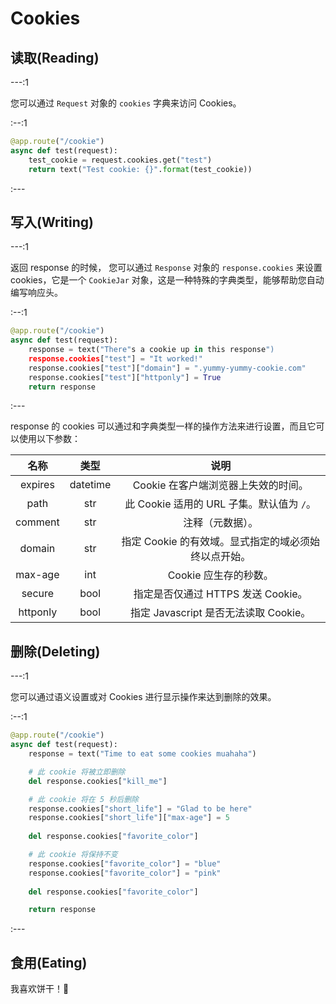 # Cookies

## 读取(Reading)

---:1

您可以通过 `Request` 对象的 `cookies` 字典来访问 Cookies。

:--:1

```python
@app.route("/cookie")
async def test(request):
    test_cookie = request.cookies.get("test")
    return text("Test cookie: {}".format(test_cookie))
```

:---

## 写入(Writing)

---:1

返回 response 的时候， 您可以通过 `Response` 对象的 `response.cookies` 来设置 cookies，它是一个 `CookieJar`
对象，这是一种特殊的字典类型，能够帮助您自动编写响应头。

:--:1

```python
@app.route("/cookie")
async def test(request):
    response = text("There"s a cookie up in this response")
    response.cookies["test"] = "It worked!"
    response.cookies["test"]["domain"] = ".yummy-yummy-cookie.com"
    response.cookies["test"]["httponly"] = True
    return response
```

:---

response 的 cookies 可以通过和字典类型一样的操作方法来进行设置，而且它可以使用以下参数：

|   名称    |   类型   |  说明
| :------: | :------: | :---:
| expires  | datetime | Cookie 在客户端浏览器上失效的时间。
|  path    |    str   | 此 Cookie 适用的 URL 子集。默认值为 `/`。
| comment  |    str   | 注释（元数据）。
| domain   |    str   | 指定 Cookie 的有效域。显式指定的域必须始终以点开始。
| max-age  |    int   | Cookie 应生存的秒数。
| secure   |   bool   | 指定是否仅通过 HTTPS 发送 Cookie。
| httponly |   bool   | 指定 Javascript 是否无法读取 Cookie。

## 删除(Deleting)

---:1

您可以通过语义设置或对 Cookies 进行显示操作来达到删除的效果。

:--:1

```python
@app.route("/cookie")
async def test(request):
    response = text("Time to eat some cookies muahaha")

    # 此 cookie 将被立即删除
    del response.cookies["kill_me"]

    # 此 cookie 将在 5 秒后删除
    response.cookies["short_life"] = "Glad to be here"
    response.cookies["short_life"]["max-age"] = 5
    
    del response.cookies["favorite_color"]

    # 此 cookie 将保持不变
    response.cookies["favorite_color"] = "blue"
    response.cookies["favorite_color"] = "pink"
    
    del response.cookies["favorite_color"]

    return response
```

:---

## 食用(Eating)

我喜欢饼干！:cookie:
